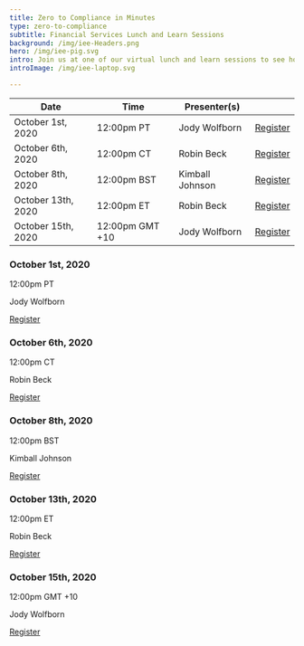 ```yaml
---
title: Zero to Compliance in Minutes
type: zero-to-compliance
subtitle: Financial Services Lunch and Learn Sessions
background: /img/iee-Headers.png
hero: /img/iee-pig.svg
intro: Join us at one of our virtual lunch and learn sessions to see how Chef solutions help financial organizations of all sizes stand up and maintain compliant infrastructure from the start of their continuous compliance journey. 
introImage: /img/iee-laptop.svg

---
```


Date | Time | Presenter(s) | |
---|---|---|---
October 1st, 2020 | 12:00pm PT | Jody Wolfborn | <a href='#'><div class='btn btn-primary'>Register</div></a>
October 6th, 2020 | 12:00pm CT | Robin Beck | <a href='#'><div class='btn btn-primary'>Register</div></a>
October 8th, 2020 | 12:00pm BST | Kimball Johnson | <a href='#'><div class='btn btn-primary'>Register</div></a>
October 13th, 2020 | 12:00pm ET | Robin Beck | <a href='#'><div class='btn btn-primary'>Register</div></a>
October 15th, 2020 | 12:00pm GMT +10 | Jody Wolfborn | <a href='#'><div class='btn btn-primary'>Register</div></a>


<div class='iee-mobile-table'>
  <div class='iee-mobile-session'>
      <h3>October 1st, 2020</h3>
      <p>12:00pm PT</p>
      <p>Jody Wolfborn</p>
      <div class='flex-center'>
      <a href='#'><div class='btn btn-primary'>Register</div></a>
      </div>
  </div>
  <div class='iee-mobile-session'>
      <h3>October 6th, 2020</h3>
      <p>12:00pm CT</p>
      <p>Robin Beck</p>
      <div class='flex-center'>
      <a href='#'><div class='btn btn-primary'>Register</div></a>
      </div>
  </div>
  <div class='iee-mobile-session'>
      <h3>October 8th, 2020</h3>
      <p>12:00pm BST</p>
      <p>Kimball Johnson</p>
      <div class='flex-center'>
      <a href='#'><div class='btn btn-primary'>Register</div></a>
      </div>
  </div>
  <div class='iee-mobile-session'>
      <h3>October 13th, 2020</h3>
      <p>12:00pm ET</p>
      <p>Robin Beck</p>
      <div class='flex-center'>
      <a href='#'><div class='btn btn-primary'>Register</div></a>
      </div>
  </div>
  <div class='iee-mobile-session'>
      <h3>October 15th, 2020</h3>
      <p>12:00pm GMT +10</p>
      <p>Jody Wolfborn</p>
      <div class='flex-center'>
      <a href='#'><div class='btn btn-primary'>Register</div></a>
      </div>
  </div>
</div>